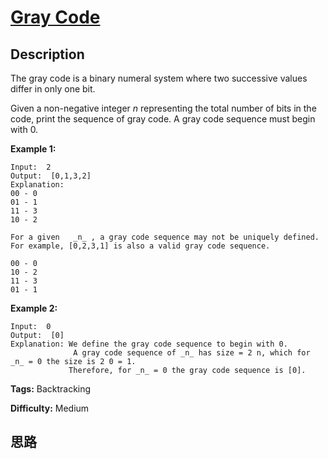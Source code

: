 # [Gray Code][title]

## Description

The gray code is a binary numeral system where two successive values differ in
only one bit.

Given a non-negative integer _n_ representing the total number of bits in the
code, print the sequence of gray code. A gray code sequence must begin with 0.

**Example 1:**
            Input:  2    Output:  [0,1,3,2]    Explanation:    00 - 0    01 - 1    11 - 3    10 - 2        For a given   _n_ , a gray code sequence may not be uniquely defined.    For example, [0,2,3,1] is also a valid gray code sequence.        00 - 0    10 - 2    11 - 3    01 - 1    

**Example 2:**
            Input:  0    Output:  [0]    Explanation: We define the gray code sequence to begin with 0.                  A gray code sequence of _n_ has size = 2 n, which for _n_ = 0 the size is 2 0 = 1.                 Therefore, for _n_ = 0 the gray code sequence is [0].    


**Tags:** Backtracking

**Difficulty:** Medium

## 思路

[title]: https://leetcode.com/problems/gray-code
